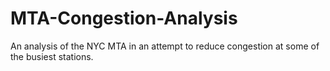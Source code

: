 # MTA-Congestion-Analysis
An analysis of the NYC MTA in an attempt to reduce congestion at some of the busiest stations. 
